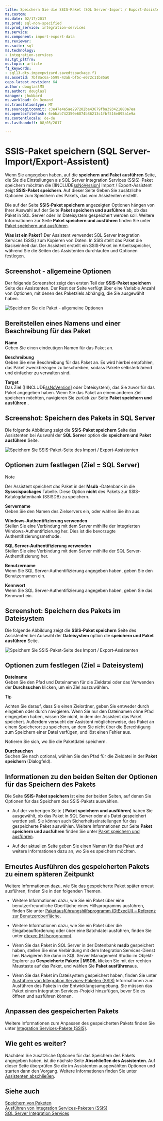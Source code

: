```yaml
---
title: Speichern Sie die SSIS-Paket (SQL Server-Import / Export-Assistent) | Microsoft Docs
ms.custom: 
ms.date: 02/17/2017
ms.prod: sql-non-specified
ms.prod_service: integration-services
ms.service: 
ms.component: import-export-data
ms.reviewer: 
ms.suite: sql
ms.technology:
- integration-services
ms.tgt_pltfrm: 
ms.topic: article
f1_keywords:
- sql13.dts.impexpwizard.savedtspackage.f1
ms.assetid: 7bf8ac6a-5599-43ab-bf5c-e072c11b85a0
caps.latest.revision: 64
author: douglaslMS
ms.author: douglasl
manager: jhubbard
ms.workload: On Demand
ms.translationtype: MT
ms.sourcegitcommit: c3e47e4a5ae297202ba43679fba393421880a7ea
ms.openlocfilehash: 6ebbab742350e6874b86213c1fbf516e095a1e9a
ms.contentlocale: de-de
ms.lasthandoff: 08/03/2017

---
```

# <a name="save-ssis-package-sql-server-import-and-export-wizard"></a>SSIS-Paket speichern (SQL Server-Import/Export-Assistent)
  Wenn Sie angegeben haben, auf die **speichern und Paket ausführen** Seite, die Sie die Einstellungen als SQL Server Integration Services (SSIS)-Paket speichern möchten die [!INCLUDE[ssNoVersion](../../includes/ssnoversion-md.md)] Import / Export-Assistent zeigt **SSIS-Paket speichern**. Auf dieser Seite Geben Sie zusätzliche Optionen zum Speichern des Pakets, das vom Assistenten erstellt.  

Die auf der Seite **SSIS-Paket speichern** angezeigten Optionen hängen von Ihrer Auswahl auf der Seite **Paket speichern und ausführen** ab, ob das Paket in SQL Server oder im Dateisystem gespeichert werden soll. Weitere Informationen zur Seite **Paket speichern und ausführen** finden Sie unter [Paket speichern und ausführen](../../integration-services/import-export-data/save-and-run-package-sql-server-import-and-export-wizard.md).
 
**Was ist ein Paket?** Der Assistent verwendet SQL Server Integration Services (SSIS) zum Kopieren von Daten. In SSIS stellt das Paket die Basiseinheit dar. Der Assistent erstellt ein SSIS-Paket im Arbeitsspeicher, während Sie die Seiten des Assistenten durchlaufen und Optionen festlegen.

## <a name="screen-shot---common-options"></a>Screenshot - allgemeine Optionen
Der folgende Screenshot zeigt den ersten Teil der **SSIS-Paket speichern** Seite des Assistenten. Der Rest der Seite verfügt über eine Variable Anzahl von Optionen, mit denen des Paketziels abhängig, die Sie ausgewählt haben.

![Speichern Sie die Paket - allgemeine Optionen](../../integration-services/import-export-data/media/save-package-common-options.png)

## <a name="provide-a-name-and-description-for-the-package"></a>Bereitstellen eines Namens und einer Beschreibung für das Paket  
 **Name**  
 Geben Sie einen eindeutigen Namen für das Paket an.  
  
 **Beschreibung**  
 Geben Sie eine Beschreibung für das Paket an. Es wird hierbei empfohlen, das Paket zweckbezogen zu beschreiben, sodass Pakete selbsterklärend und einfacher zu verwalten sind.  
  
 **Target**  
 Das Ziel ([!INCLUDE[ssNoVersion](../../includes/ssnoversion-md.md)] oder Dateisystem), das Sie zuvor für das Paket angegeben haben. Wenn Sie das Paket an einem anderen Ziel speichern möchten, navigieren Sie zurück zur Seite **Paket speichern und ausführen** .

## <a name="screen-shot---save-the-package-in-sql-server"></a>Screenshot: Speichern des Pakets in SQL Server

 Die folgende Abbildung zeigt die **SSIS-Paket speichern** Seite des Assistenten bei Auswahl der **SQL Server** option die **speichern und Paket ausführen** Seite. 
  
![Speichern Sie SSIS-Paket-Seite des Import / Export-Assistenten](../../integration-services/import-export-data/media/save-package2.png "SSIS-Paket speichern Seite des Import / Export-Assistenten")  

## <a name="options-to-specify-target--sql-server"></a>Optionen zum festlegen (Ziel = SQL Server) 

 > [!NOTE]
 > Der Assistent speichert das Paket in der **Msdb** -Datenbank in die **Sysssispackages** Tabelle. Diese Option **nicht** des Pakets zur SSIS-Katalogdatenbank (SSISDB) zu speichern.  
 
 **Servername**  
 Geben Sie den Namen des Zielservers ein, oder wählen Sie ihn aus.  
   
 **Windows-Authentifizierung verwenden**  
Stellen Sie eine Verbindung mit dem Server mithilfe der integrierten Windows-Authentifizierung her. Dies ist die bevorzugte Authentifizierungsmethode.  
  
 **SQL Server-Authentifizierung verwenden**  
Stellen Sie eine Verbindung mit dem Server mithilfe der SQL Server-Authentifizierung her.  
  
 **Benutzername**  
Wenn Sie SQL Server-Authentifizierung angegeben haben, geben Sie den Benutzernamen ein.  
  
 **Kennwort**  
Wenn Sie SQL Server-Authentifizierung angegeben haben, geben Sie das Kennwort ein.  
    
## <a name="screen-shot---save-the-package-in-the-file-system"></a>Screenshot: Speichern des Pakets im Dateisystem
 
Die folgende Abbildung zeigt die **SSIS-Paket speichern** Seite des Assistenten bei Auswahl der **Dateisystem** option die **speichern und Paket ausführen** Seite. 
  
![Speichern Sie SSIS-Paket-Seite des Import / Export-Assistenten](../../integration-services/import-export-data/media/save-package1.png "SSIS-Paket speichern Seite des Import / Export-Assistenten")  

## <a name="options-to-specify-target--file-system"></a>Optionen zum festlegen (Ziel = Dateisystem)

 **Dateiname**  
 Geben Sie den Pfad und Dateinamen für die Zieldatei oder das Verwenden der **Durchsuchen** klicken, um ein Ziel auszuwählen.  
  
> [!TIP]
> Achten Sie darauf, dass Sie einen Zielordner, geben Sie entweder durch eingeben oder durch navigieren. Wenn Sie nur den Dateinamen ohne Pfad eingegeben haben, wissen Sie nicht, in dem der Assistent das Paket speichert. Außerdem versucht der Assistent möglicherweise, das Paket an einem Speicherort zu speichern, an dem Sie nicht über die Berechtigung zum Speichern einer Datei verfügen, und löst einen Fehler aus.  
>   
>  Notieren Sie sich, wo Sie die Paketdatei speichern.  
  
 **Durchsuchen**  
 Suchen Sie nach optional, wählen Sie den Pfad für die Zieldatei in der **Paket speichern** (Dialogfeld).  

## <a name="about-the-two-pages-of-options-for-saving-the-package"></a>Informationen zu den beiden Seiten der Optionen für das Speichern des Pakets  
 Die Seite **SSIS-Paket speichern** ist eine der beiden Seiten, auf denen Sie Optionen für das Speichern des SSIS-Pakets auswählen.  
  
-   Auf der vorherigen Seite ( **Paket speichern und ausführen**) haben Sie ausgewählt, ob das Paket in SQL Server oder als Datei gespeichert werden soll. Sie können auch Sicherheitseinstellungen für das gespeicherte Paket auswählen. Weitere Informationen zur Seite **Paket speichern und ausführen** finden Sie unter [Paket speichern und ausführen](../../integration-services/import-export-data/save-and-run-package-sql-server-import-and-export-wizard.md).  
  
-   Auf der aktuellen Seite geben Sie einen Namen für das Paket und weitere Informationen dazu an, wo Sie es speichern möchten.  
 
## <a name="run-the-saved-package-again-later"></a>Erneutes Ausführen des gespeicherten Pakets zu einem späteren Zeitpunkt  
 Weitere Informationen dazu, wie Sie das gespeicherte Paket später erneut ausführen, finden Sie in den folgenden Themen.  
  
-   Weitere Informationen dazu, wie Sie ein Paket über eine benutzerfreundliche Oberfläche eines Hilfsprogramms ausführen, finden Sie unter [Paketausführungshilfsprogramm &#40;DtExecUI&#41; – Referenz zur Benutzeroberfläche](../../integration-services/packages/execute-package-utility-dtexecui-ui-reference.md).  
  
-   Weitere Informationen dazu, wie Sie ein Paket über die Eingabeaufforderung oder über eine Batchdatei ausführen, finden Sie unter [dtexec (Hilfsprogramm)](../../integration-services/packages/dtexec-utility.md).  
  
-   Wenn Sie das Paket in SQL Server in der Datenbank **msdb** gespeichert haben, stellen Sie eine Verbindung mit dem Integration Services-Dienst her. Navigieren Sie dann in SQL Server Management Studio im Objekt-Explorer zu **Gespeicherte Pakete | MSDB**, klicken Sie mit der rechten Maustaste auf das Paket, und wählen Sie **Paket ausführen**aus.

-   Wenn Sie das Paket im Dateisystem gespeichert haben, finden Sie unter [Ausführen von Integration Services-Paketen (SSIS)](../../integration-services/packages/run-integration-services-ssis-packages.md) Informationen zum Ausführen des Pakets in der Entwicklungsumgebung. Sie müssen das Paket einem Integration Services-Projekt hinzufügen, bevor Sie es öffnen und ausführen können.  

## <a name="customize-the-saved-package"></a>Anpassen des gespeicherten Pakets  
 Weitere Informationen zum Anpassen des gespeicherten Pakets finden Sie unter [Integration Services-Pakete &#40;SSIS&#41;](../../integration-services/integration-services-ssis-packages.md).  
  
## <a name="whats-next"></a>Wie geht es weiter?  
 Nachdem Sie zusätzliche Optionen für das Speichern des Pakets angegeben haben, ist die nächste Seite **Abschließen des Assistenten**. Auf dieser Seite überprüfen Sie die im Assistenten ausgewählten Optionen und starten dann den Vorgang. Weitere Informationen finden Sie unter [Assistenten abschließen](../../integration-services/import-export-data/complete-the-wizard-sql-server-import-and-export-wizard.md).  
 
## <a name="see-also"></a>Siehe auch  
[Speichern von Paketen](../../integration-services/save-packages.md)  
[Ausführen von Integration Services-Paketen (SSIS)](../../integration-services/packages/run-integration-services-ssis-packages.md)  
[SQL Server Integration Services](../../integration-services/sql-server-integration-services.md)
 
 

